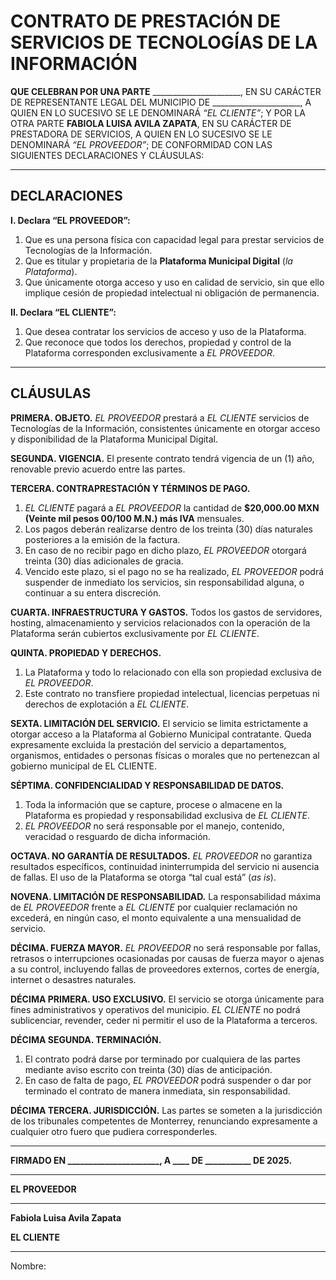 # CONTRATO DE PRESTACIÓN DE SERVICIOS DE TECNOLOGÍAS DE LA INFORMACIÓN

**QUE CELEBRAN POR UNA PARTE** \_\_\_\_\_\_\_\_\_\_\_\_\_\_\_\_\_\_\_\_\_\_, EN SU CARÁCTER DE REPRESENTANTE LEGAL DEL MUNICIPIO DE \_\_\_\_\_\_\_\_\_\_\_\_\_\_\_\_\_\_\_\_\_\_, A QUIEN EN LO SUCESIVO SE LE DENOMINARÁ *“EL CLIENTE”*; Y POR LA OTRA PARTE **FABIOLA LUISA AVILA ZAPATA**, EN SU CARÁCTER DE PRESTADORA DE SERVICIOS, A QUIEN EN LO SUCESIVO SE LE DENOMINARÁ *“EL PROVEEDOR”*; DE CONFORMIDAD CON LAS SIGUIENTES DECLARACIONES Y CLÁUSULAS:

---

## DECLARACIONES

**I. Declara “EL PROVEEDOR”:**

1. Que es una persona física con capacidad legal para prestar servicios de Tecnologías de la Información.
2. Que es titular y propietaria de la **Plataforma Municipal Digital** (*la Plataforma*).
3. Que únicamente otorga acceso y uso en calidad de servicio, sin que ello implique cesión de propiedad intelectual ni obligación de permanencia.

**II. Declara “EL CLIENTE”:**

1. Que desea contratar los servicios de acceso y uso de la Plataforma.
2. Que reconoce que todos los derechos, propiedad y control de la Plataforma corresponden exclusivamente a *EL PROVEEDOR*.

---

## CLÁUSULAS

**PRIMERA. OBJETO.**
*EL PROVEEDOR* prestará a *EL CLIENTE* servicios de Tecnologías de la Información, consistentes únicamente en otorgar acceso y disponibilidad de la Plataforma Municipal Digital.

**SEGUNDA. VIGENCIA.**
El presente contrato tendrá vigencia de un (1) año, renovable previo acuerdo entre las partes.

**TERCERA. CONTRAPRESTACIÓN Y TÉRMINOS DE PAGO.**

1. *EL CLIENTE* pagará a *EL PROVEEDOR* la cantidad de **\$20,000.00 MXN (Veinte mil pesos 00/100 M.N.) más IVA** mensuales.
2. Los pagos deberán realizarse dentro de los treinta (30) días naturales posteriores a la emisión de la factura.
3. En caso de no recibir pago en dicho plazo, *EL PROVEEDOR* otorgará treinta (30) días adicionales de gracia.
4. Vencido este plazo, si el pago no se ha realizado, *EL PROVEEDOR* podrá suspender de inmediato los servicios, sin responsabilidad alguna, o continuar a su entera discreción.

**CUARTA. INFRAESTRUCTURA Y GASTOS.**
Todos los gastos de servidores, hosting, almacenamiento y servicios relacionados con la operación de la Plataforma serán cubiertos exclusivamente por *EL CLIENTE*.

**QUINTA. PROPIEDAD Y DERECHOS.**

1. La Plataforma y todo lo relacionado con ella son propiedad exclusiva de *EL PROVEEDOR*.
2. Este contrato no transfiere propiedad intelectual, licencias perpetuas ni derechos de explotación a *EL CLIENTE*.

**SEXTA. LIMITACIÓN DEL SERVICIO.**
El servicio se limita estrictamente a otorgar acceso a la Plataforma al Gobierno Municipal contratante. Queda expresamente excluida la prestación del servicio a departamentos, organismos, entidades o personas físicas o morales que no pertenezcan al gobierno municipal de EL CLIENTE.

**SÉPTIMA. CONFIDENCIALIDAD Y RESPONSABILIDAD DE DATOS.**

1. Toda la información que se capture, procese o almacene en la Plataforma es propiedad y responsabilidad exclusiva de *EL CLIENTE*.
2. *EL PROVEEDOR* no será responsable por el manejo, contenido, veracidad o resguardo de dicha información.

**OCTAVA. NO GARANTÍA DE RESULTADOS.**
*EL PROVEEDOR* no garantiza resultados específicos, continuidad ininterrumpida del servicio ni ausencia de fallas. El uso de la Plataforma se otorga “tal cual está” (*as is*).

**NOVENA. LIMITACIÓN DE RESPONSABILIDAD.**
La responsabilidad máxima de *EL PROVEEDOR* frente a *EL CLIENTE* por cualquier reclamación no excederá, en ningún caso, el monto equivalente a una mensualidad de servicio.

**DÉCIMA. FUERZA MAYOR.**
*EL PROVEEDOR* no será responsable por fallas, retrasos o interrupciones ocasionadas por causas de fuerza mayor o ajenas a su control, incluyendo fallas de proveedores externos, cortes de energía, internet o desastres naturales.

**DÉCIMA PRIMERA. USO EXCLUSIVO.**
El servicio se otorga únicamente para fines administrativos y operativos del municipio. *EL CLIENTE* no podrá sublicenciar, revender, ceder ni permitir el uso de la Plataforma a terceros.

**DÉCIMA SEGUNDA. TERMINACIÓN.**

1. El contrato podrá darse por terminado por cualquiera de las partes mediante aviso escrito con treinta (30) días de anticipación.
2. En caso de falta de pago, *EL PROVEEDOR* podrá suspender o dar por terminado el contrato de manera inmediata, sin responsabilidad.

**DÉCIMA TERCERA. JURISDICCIÓN.**
Las partes se someten a la jurisdicción de los tribunales competentes de Monterrey, renunciando expresamente a cualquier otro fuero que pudiera corresponderles.

---

**FIRMADO EN \_\_\_\_\_\_\_\_\_\_\_\_\_\_\_\_\_\_\_\_\_\_, A \_\_\_\_ DE \_\_\_\_\_\_\_\_\_\_\_ DE 2025.**

---

**EL PROVEEDOR**

---

**Fabiola Luisa Avila Zapata**

**EL CLIENTE**

---

Nombre:
